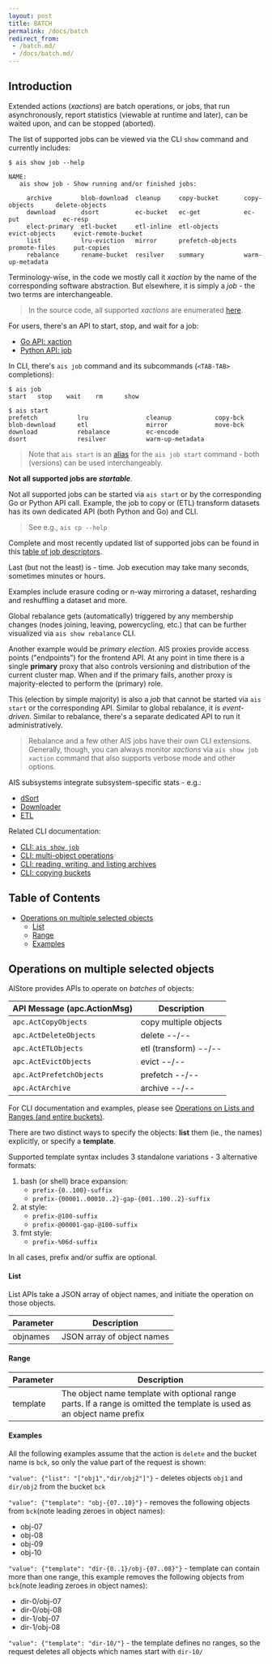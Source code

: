 ```yaml
---
layout: post
title: BATCH
permalink: /docs/batch
redirect_from:
 - /batch.md/
 - /docs/batch.md/
---
```


## Introduction

Extended actions (_xactions_) are batch operations, or jobs, that run asynchronously, report statistics (viewable at runtime and later), can be waited upon, and can be stopped (aborted).

The list of supported jobs can be viewed via the CLI `show` command and currently includes:

```console
$ ais show job --help

NAME:
   ais show job - Show running and/or finished jobs:

     archive        blob-download  cleanup     copy-bucket       copy-objects      delete-objects
     download       dsort          ec-bucket   ec-get            ec-put            ec-resp
     elect-primary  etl-bucket     etl-inline  etl-objects       evict-objects     evict-remote-bucket
     list           lru-eviction   mirror      prefetch-objects  promote-files     put-copies
     rebalance      rename-bucket  resilver    summary           warm-up-metadata
```

Terminology-wise, in the code we mostly call it _xaction_ by the name of the corresponding software abstraction. But elsewhere, it is simply a _job_ - the two terms are interchangeable.

> In the source code, all supported *xactions* are enumerated [here](https://github.com/NVIDIA/aistore/blob/main/api/apc/actmsg.go).

For users, there's an API to start, stop, and wait for a job:

* [Go API: xaction](https://github.com/NVIDIA/aistore/blob/main/api/xaction.go)
* [Python API: job](https://github.com/NVIDIA/aistore/blob/main/python/aistore/sdk/job.py)

In CLI, there's `ais job` command and its subcommands (`<TAB-TAB>` completions):

```console
$ ais job
start   stop    wait    rm      show

$ ais start
prefetch           lru                cleanup            copy-bck
blob-download      etl                mirror             move-bck
download           rebalance          ec-encode
dsort              resilver           warm-up-metadata
```

> Note that `ais start` is an [alias](/docs/cli/alias.md) for the `ais job start` command - both (versions) can be used interchangeably.

**Not all supported jobs are _startable_**.

Not all supported jobs can be started via `ais start` or by the corresponding Go or Python API call. Example, the job to copy or (ETL) transform datasets has its own dedicated API (both Python and Go) and CLI.

> See e.g., `ais cp --help`

Complete and most recently updated list of supported jobs can be found in this [table of job descriptors](https://github.com/NVIDIA/aistore/blob/main/xact/api.go#L111-L116).

Last (but not the least) is - time. Job execution may take many seconds, sometimes minutes or hours.

Examples include erasure coding or n-way mirroring a dataset, resharding and reshuffling a dataset and more.

Global rebalance gets (automatically) triggered by any membership changes (nodes joining, leaving, powercycling, etc.) that can be further visualized via `ais show rebalance` CLI.

Another example would be _primary election_. AIS proxies provide access points ("endpoints") for the frontend API. At any point in time there is a single **primary** proxy that also controls versioning and distribution of the current cluster map. When and if the primary fails, another proxy is majority-elected to perform the (primary) role.

This (election by simple majority) is also a _job_ that cannot be started via `ais start` or the corresponding API. Similar to global rebalance, it is _event-driven_. Similar to rebalance, there's a separate dedicated API to run it administratively.

> Rebalance and a few other AIS jobs have their own CLI extensions. Generally, though, you can always monitor *xactions* via `ais show job xaction` command that also supports verbose mode and other options.

AIS subsystems integrate subsystem-specific stats - e.g.:

* [dSort](/docs/dsort.md)
* [Downloader](/docs/downloader.md)
* [ETL](/docs/etl.md)

Related CLI documentation:

* [CLI: `ais show job`](/docs/cli/job.md)
* [CLI: multi-object operations](/docs/cli/object.md#operations-on-lists-and-ranges-and-entire-buckets)
* [CLI: reading, writing, and listing archives](/docs/cli/object.md)
* [CLI: copying buckets](/docs/cli/bucket.md#copy-list-range-andor-prefix-selected-objects-or-entire-in-cluster-or-remote-buckets)

## Table of Contents
- [Operations on multiple selected objects](#operations-on-multiple-selected-objects)
  - [List](#list)
  - [Range](#range)
  - [Examples](#examples)

## Operations on multiple selected objects

AIStore provides APIs to operate on *batches* of objects:

| API Message (apc.ActionMsg) | Description |
| --- | --- |
| `apc.ActCopyObjects`     | copy multiple objects |
| `apc.ActDeleteObjects`   | delete --/-- |
| `apc.ActETLObjects`      | etl (transform) --/-- |
| `apc.ActEvictObjects`    | evict --/-- |
| `apc.ActPrefetchObjects` | prefetch --/-- |
| `apc.ActArchive`         | archive --/-- |

For CLI documentation and examples, please see [Operations on Lists and Ranges (and entire buckets)](cli/object.md#operations-on-lists-and-ranges-and-entire-buckets).

There are two distinct ways to specify the objects: **list** them (ie., the names) explicitly, or specify a **template**.

Supported template syntax includes 3 standalone variations - 3 alternative formats:

1. bash (or shell) brace expansion:
   * `prefix-{0..100}-suffix`
   * `prefix-{00001..00010..2}-gap-{001..100..2}-suffix`
2. at style:
   * `prefix-@100-suffix`
   * `prefix-@00001-gap-@100-suffix`
3. fmt style:
   * `prefix-%06d-suffix`

In all cases, prefix and/or suffix are optional.

#### List

List APIs take a JSON array of object names, and initiate the operation on those objects.

| Parameter | Description |
| --- | --- |
| objnames | JSON array of object names |

#### Range

| Parameter | Description |
| --- | --- |
| template | The object name template with optional range parts. If a range is omitted the template is used as an object name prefix |

#### Examples

All the following examples assume that the action is `delete` and the bucket name is `bck`, so only the value part of the request is shown:

`"value": {"list": "["obj1","dir/obj2"]"}` - deletes objects `obj1` and `dir/obj2` from the bucket `bck`

`"value": {"template": "obj-{07..10}"}` - removes the following objects from `bck`(note leading zeroes in object names):

- obj-07
- obj-08
- obj-09
- obj-10

`"value": {"template": "dir-{0..1}/obj-{07..08}"}` - template can contain more than one range, this example removes the following objects from `bck`(note leading zeroes in object names):

- dir-0/obj-07
- dir-0/obj-08
- dir-1/obj-07
- dir-1/obj-08

`"value": {"template": "dir-10/"}` - the template defines no ranges, so the request deletes all objects which names start with `dir-10/`

